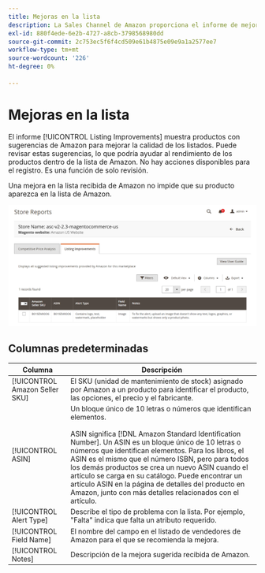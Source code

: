 ```yaml
---
title: Mejoras en la lista
description: La Sales Channel de Amazon proporciona el informe de mejoras en la lista para ofrecerle sugerencias sobre las mejoras en la calidad de la lista de Amazon.
exl-id: 880f4ede-6e2b-4727-a8cb-3798568980dd
source-git-commit: 2c753ec5f6f4cd509e61b4875e09e9a1a2577ee7
workflow-type: tm+mt
source-wordcount: '226'
ht-degree: 0%

---
```


# Mejoras en la lista

El informe [!UICONTROL Listing Improvements] muestra productos con sugerencias de Amazon para mejorar la calidad de los listados. Puede revisar estas sugerencias, lo que podría ayudar al rendimiento de los productos dentro de la lista de Amazon. No hay acciones disponibles para el registro. Es una función de solo revisión.

Una mejora en la lista recibida de Amazon no impide que su producto aparezca en la lista de Amazon.

![Mejoras en la lista](assets/amazon-listing-improvements.png)

## Columnas predeterminadas

| Columna | Descripción |
|--- |--- |
| [!UICONTROL Amazon Seller SKU] | El SKU (unidad de mantenimiento de stock) asignado por Amazon a un producto para identificar el producto, las opciones, el precio y el fabricante. |
| [!UICONTROL ASIN] | Un bloque único de 10 letras o números que identifican elementos.<br><br>ASIN significa  [!DNL Amazon Standard Identification Number]. Un ASIN es un bloque único de 10 letras o números que identifican elementos. Para los libros, el ASIN es el mismo que el número ISBN, pero para todos los demás productos se crea un nuevo ASIN cuando el artículo se carga en su catálogo. Puede encontrar un artículo ASIN en la página de detalles del producto en Amazon, junto con más detalles relacionados con el artículo. |
| [!UICONTROL Alert Type] | Describe el tipo de problema con la lista. Por ejemplo, &quot;Falta&quot; indica que falta un atributo requerido. |
| [!UICONTROL Field Name] | El nombre del campo en el listado de vendedores de Amazon para el que se recomienda la mejora. |
| [!UICONTROL Notes] | Descripción de la mejora sugerida recibida de Amazon. |
